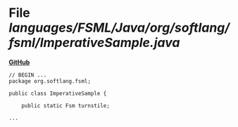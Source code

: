 # File _languages/FSML/Java/org/softlang/fsml/ImperativeSample.java_
**[GitHub](https://github.com/softlang/yas/blob/master/languages/FSML/Java/org/softlang/fsml/ImperativeSample.java)**
```
// BEGIN ...
package org.softlang.fsml;

public class ImperativeSample {
	
	public static Fsm turnstile;
	
...
```
